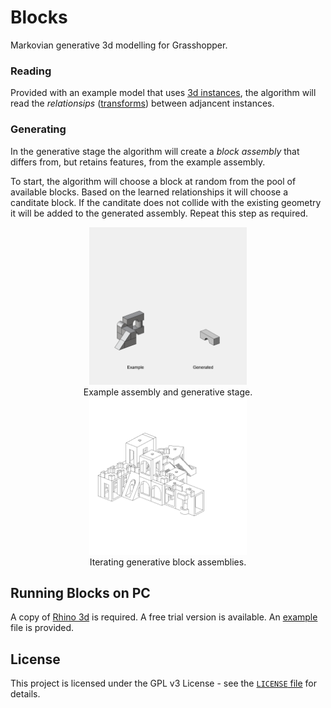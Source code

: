 # Blocks
 
Markovian generative 3d modelling for Grasshopper.

### Reading

Provided with an example model that uses [3d instances](https://en.wikipedia.org/wiki/Geometry_instancing), the algorithm will read the *relationsips* ([transforms](https://en.wikipedia.org/wiki/Transformation_matrix)) between adjancent instances.

### Generating

In the generative stage the algorithm will create a *block assembly* that differs from, but retains features, from the example assembly.

To start, the algorithm will choose a block at random from the pool of available blocks. Based on the learned relationships it will choose a canditate block. If the canditate does not collide with the existing geometry it will be added to the generated assembly. Repeat this step as required.

<div align="center">

<img src="documentation/example-1.gif" width=50%/>
<figcaption>Example assembly and generative stage.</figcaption>

<img src="documentation/example-2.gif" width=50%/>
<figcaption>Iterating generative block assemblies.</figcaption>

</div>

## Running Blocks on PC

A copy of [Rhino 3d](https://www.rhino3d.com/) is required. A free trial version is available. An [example](https://github.com/AlasdairMott/Blocks/tree/develop/examples) file is provided.

## License

This project is licensed under the GPL v3 License - see the [`LICENSE` file](https://github.com/AlasdairMott/Blocks/blob/develop/.github/LICENSE) for details.